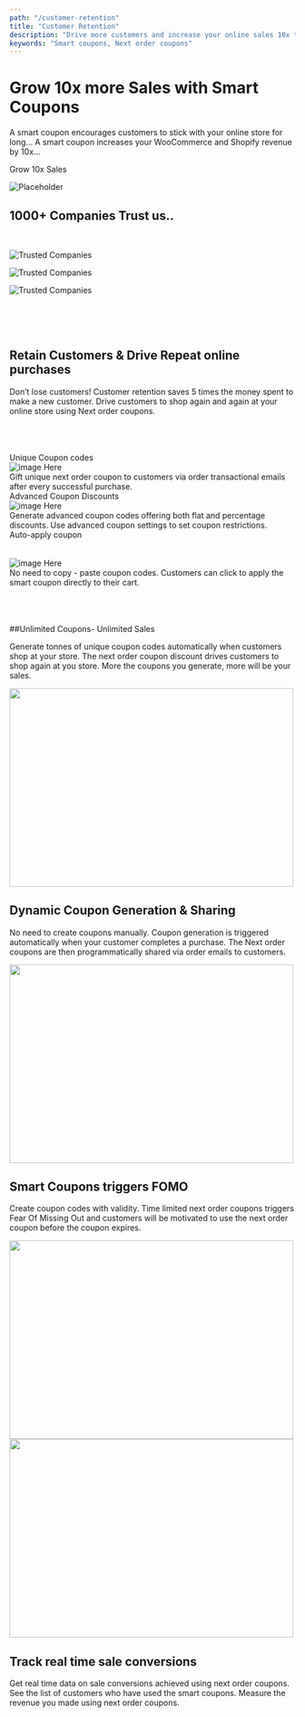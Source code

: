 ```yaml
---
path: "/customer-retention"
title: "Customer Retention"
description: "Drive more customers and increase your online sales 10x times with next order coupons. Retainful helps you generate unlimited smart coupons, track real-time sale conversions and more."
keywords: "Smart coupons, Next order coupons"
---
```


<div class="p-4" >

<container>

<headercontent>

<div  slot="left">

# Grow 10x more Sales with Smart Coupons

A smart coupon encourages customers to stick with your online store for long… A smart coupon increases your WooCommerce and Shopify revenue by 10x…

 
<cta url="https://app.retainful.com" target="_blank" rel="noopener">Grow 10x Sales</cta>

</div>

<div slot="right">

![Placeholder](../../src/images/final-banner-laptop.png)

</div>


</headercontent>

</container>

</div>

<container>

<div class="text-center p-5">

## 1000+ Companies Trust us..

</div>

<row class="justify-content-center">

<br>

<column size="2">

![Trusted Companies](../../src/images/trusted-logo-1.png)

</column>

<column size="2">

![Trusted Companies](../../src/images/trusted-logo-2.png)

</column>

<column size="2">

![Trusted Companies](../../src/images/trusted-logo-3.png)

</column>

</row>

</container>

<br>
<br>
<br>


<div class="text-center">

## Retain Customers & Drive Repeat online purchases
Don’t lose customers!
Customer retention saves 5 times the money spent to make a new customer. Drive customers to shop again and again at your online store using Next order coupons.


</div>

<br>
<br>
<br>

<container> 

<row>

<card size="4">
   <div slot="card-title">Unique Coupon codes</div>
    <div slot="card-image">
        <img src="../../src/images/Shopify-and-WooCommerce.png" alt="image Here"  />
    </div>
    <div slot="card-body"> 
       Gift unique next order coupon to customers via order transactional emails after every successful purchase.
    </div>
</card>

<card size="4">
   <div slot="card-title">Advanced Coupon Discounts</div>
    <div slot="card-image">
        <img src="../../src/images/Grow-Revenue.png" alt="image Here"  />
    </div>
    <div slot="card-body"> 
        Generate advanced coupon codes offering both flat and percentage discounts. Use advanced coupon settings to set coupon restrictions.
    </div>
</card>

<card size="4">
<div slot="card-title" style="padding-bottom:33px">Auto-apply coupon</div>
    <div slot="card-image">
        <img src="../../src/images/Drag-and-Drop.png" alt="image Here"  />
    </div>
    <div slot="card-body">
        No need to copy - paste coupon codes. Customers can click to apply the smart coupon directly to their cart.
    </div>
</card>

</row>

</container>


<br>
<br>
<br>

<container>

<featurecontent featurebodysizeleft="6" featurebodysizerigth="6">

<div slot="right">

##Unlimited Coupons- Unlimited Sales

Generate tonnes of unique coupon codes automatically when customers shop at your store. The next order coupon discount drives customers to shop again at you store. More the coupons you generate, more will be your sales.


</div>


<div slot="left">

<img src="https://raw.githubusercontent.com/retainful/site-images/master/abandoned_cart_recovery_emails.png" width="500" height="350"/>


</div>

</featurecontent>

<featurecontent featurebodysizeleft="6" featurebodysizerigth="6">

<div slot="left">

## Dynamic Coupon Generation & Sharing

No need to create coupons manually. Coupon generation is triggered automatically when your customer completes a purchase. The Next order coupons are then programmatically shared via order emails to customers.


</div>

<div slot="right">


<img src="../../src/images/Ready-to-Use-Email-Templates.png" width="500" height="350"/>


</div>

</featurecontent>


<featurecontent featurebodysizeleft="6" featurebodysizerigth="6">

<div slot="right">

## Smart Coupons triggers FOMO

Create coupon codes with validity. Time limited next order coupons triggers Fear Of Missing Out and customers will be motivated to use the next order coupon before the coupon expires.


</div>


<div slot="left">

<img src="../../src/images/Clean-Report.png" width="500" height="350"/>

</div>


</featurecontent>


<featurecontent featurebodysizeleft="6" featurebodysizerigth="6">

<div slot="right">

<img src="../../src/images/Priority-support.png" width="500" height="350"/>

</div>




<div slot="left">

## Track real time sale conversions

Get real time data on sale conversions achieved using next order coupons. See the list of customers who have used the smart coupons. Measure the revenue you made using next order coupons.


</div>


</featurecontent>

</container>


<reviews></reviews>

<getstarted></getstarted>
